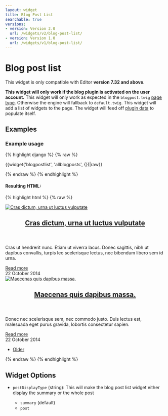 ```yaml
---
layout: widget
title: Blog Post List
searchable: true
versions:
- version: Version 2.0
  url: /widgets/v2/blog-post-list/
- version: Version 1.0
  url: /widgets/v1/blog-post-list/
---
```


# Blog post list

This widget is only compatible with Editor **version 7.32 and above**.

**This widget will only work if the blog plugin is activated on the user account.** This widget will only work as expected in the ```blogpost.twig``` [page type](/templating/page-types/). Otherwise the engine will fallback to ```default.twig```. This widget will add a list of widgets to the page. The widget will feed off [plugin data](/data/) to populate itself.

## Examples

### Example usage

{% highlight django %}
{% raw %}

  {{widget('blogpostlist', 'allblogposts', {})|raw}}

{% endraw %}
{% endhighlight %}

#### Resulting HTML:

{% highlight html %}
{% raw %}

<div id="page-zones__main-widgets__blogpostlistWidget" data-name="blogpostlist" class="widget  widget--zone-widget">
  <div class="bk-blogpostlist  blogpostlist  widget__blogpostlist">
    <div class="post-items  blogpostlist__post-items">
      <article class="post-article  blogpostlist__post-article">
        <div class="post-image  blogpostlist__post-image">
          <a class="image-link  blogpostlist__image-link" href="/blog/cras-dictum%2C-urna-ut-luctus-vulputate">
          <img class="image  blogpostlist__image" src="//placehold.it/2250x800" alt="Cras dictum, urna ut luctus vulputate">
          </a>
        </div>
        <div class="post-content  blogpostlist__post-content">
          <header class="post-header  blogpostlist__post-header">
            <h2 class="post-title  blogpostlist__post-title">
              <a class="title-link  blogpostlist__title-link" href="/blog/cras-dictum%2C-urna-ut-luctus-vulputate">Cras dictum, urna ut luctus vulputate</a>
            </h2>
          </header>
          <div class="post-excerpt  blogpostlist__post-excerpt">
            <p>Cras ut hendrerit nunc. Etiam ut viverra lacus. Donec sagittis, nibh ut dapibus convallis, turpis leo scelerisque lectus, nec bibendum libero sem id urna.</p>
            <a class="read-more  blogpostlist__read-more" href="/blog/cras-dictum%2C-urna-ut-luctus-vulputate">Read more</a>
          </div>
        </div>
        <footer class="post-footer  blogpostlist__post-footer">
          <time class="timestamp  blogpostlist__timestamp" datetime="2014-10-22T00:00:00+00:00">22 October 2014</time>
        </footer>
      </article>
      <article class="post-article  blogpostlist__post-article">
        <div class="post-image  blogpostlist__post-image">
          <a class="image-link  blogpostlist__image-link" href="/blog/maecenas-quis-dapibus-massa.">
          <img class="image  blogpostlist__image" src="//placehold.it/300x100" alt="Maecenas quis dapibus massa.">
          </a>
        </div>
        <div class="post-content  blogpostlist__post-content">
          <header class="post-header  blogpostlist__post-header">
            <h2 class="post-title  blogpostlist__post-title">
              <a class="title-link  blogpostlist__title-link" href="/blog/maecenas-quis-dapibus-massa.">Maecenas quis dapibus massa.</a>
            </h2>
          </header>
          <div class="post-excerpt  blogpostlist__post-excerpt">
            <p>Donec nec scelerisque sem, nec commodo justo. Duis lectus est, malesuada eget purus gravida, lobortis consectetur sapien.</p>
            <a class="read-more  blogpostlist__read-more" href="/blog/maecenas-quis-dapibus-massa.">Read more</a>
          </div>
        </div>
        <footer class="post-footer  blogpostlist__post-footer">
          <time class="timestamp  blogpostlist__timestamp" datetime="2014-10-22T00:00:00+00:00">22 October 2014</time>
        </footer>
      </article>
    </div>
    <footer class="post-list-footer  blogpostlist__post-list-footer">
      <nav class="post-pagination  blogpostlist__post-pagination">
        <ul class="pagination-list  blogpostlist__pagination-list">
          <li class="pagination-item  blogpostlist__pagination-item">
            <a class="button  button--pagination  button--previous  icon  icon--previous  blogpostlist__button" href="/blog/page/2">
            <span class="control-text  blogpostlist__control-text">Older</span>
            </a>
          </li>
        </ul>
      </nav>
    </footer>
  </div>
</div>

{% endraw %}
{% endhighlight %}

## Widget Options

* ```postDisplayType``` (string): This will make the blog post list widget either display the summary or the whole post

  * ```summary``` (default)
  * ```post```
